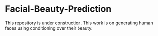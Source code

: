 # Facial-Beauty-Prediction

This repository is under construction.
This work is on generating human faces using conditioning over their beauty.
